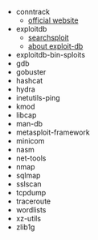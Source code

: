 * conntrack
  - [official website](http://conntrack-tools.netfilter.org/conntrack.html)
* exploitdb
  - [searchsploit](https://www.exploit-db.com/searchsploit/)
  - [about exploit-db](https://www.exploit-db.com/about-exploit-db/)
* exploitdb-bin-sploits
* gdb
* gobuster
* hashcat
* hydra
* inetutils-ping
* kmod
* libcap
* man-db
* metasploit-framework
* minicom
* nasm
* net-tools
* nmap
* sqlmap
* sslscan
* tcpdump
* traceroute
* wordlists
* xz-utils
* zlib1g
